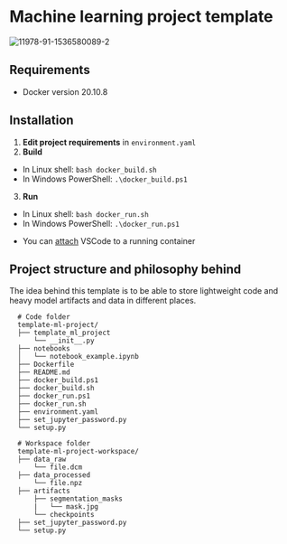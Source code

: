 # Machine learning project template
![11978-91-1536580089-2](https://user-images.githubusercontent.com/22550252/138448732-e867678f-c845-4428-a482-170412d08486.png)



## Requirements
* Docker version 20.10.8

## Installation

1. **Edit project requirements** in `environment.yaml`
2. **Build**
* In Linux shell: `bash docker_build.sh`
* In Windows PowerShell: `.\docker_build.ps1`

3. **Run**
* In Linux shell: `bash docker_run.sh`
* In Windows PowerShell: `.\docker_run.ps1`


- You can [attach](https://code.visualstudio.com/docs/remote/containers) VSCode to a running container

## Project structure and philosophy behind

The idea behind this template is to be able to store lightweight code and heavy model artifacts and data in different places.

```
  # Code folder
  template-ml-project/
  ├── template_ml_project
      └── __init__.py
  ├── notebooks
  │   └── notebook_example.ipynb
  ├── Dockerfile
  ├── README.md
  ├── docker_build.ps1
  ├── docker_build.sh
  ├── docker_run.ps1
  ├── docker_run.sh
  ├── environment.yaml
  ├── set_jupyter_password.py
  └── setup.py
  
  # Workspace folder
  template-ml-project-workspace/
  ├── data_raw
      └── file.dcm
  ├── data_processed
      └── file.npz
  ├── artifacts
      ├── segmentation_masks
      |   └── mask.jpg
      └── checkpoints
  ├── set_jupyter_password.py
  └── setup.py
 ```
